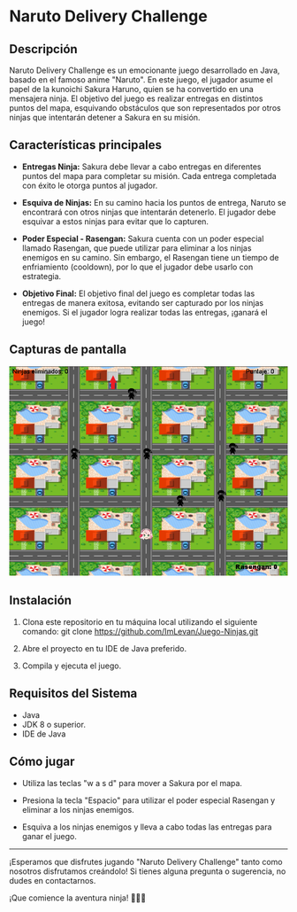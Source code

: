 # Naruto Delivery Challenge

## Descripción

Naruto Delivery Challenge es un emocionante juego desarrollado en Java, basado en el famoso anime "Naruto". En este juego, el jugador asume el papel de la kunoichi  Sakura Haruno, quien se ha convertido en una mensajera ninja. El objetivo del juego es realizar entregas en distintos puntos del mapa, esquivando obstáculos que son representados por otros ninjas que intentarán detener a Sakura en su misión.

## Características principales

- **Entregas Ninja:** Sakura debe llevar a cabo entregas en diferentes puntos del mapa para completar su misión. Cada entrega completada con éxito le otorga puntos al jugador.

- **Esquiva de Ninjas:** En su camino hacia los puntos de entrega, Naruto se encontrará con otros ninjas que intentarán detenerlo. El jugador debe esquivar a estos ninjas para evitar que lo capturen.

- **Poder Especial - Rasengan:** Sakura cuenta con un poder especial llamado Rasengan, que puede utilizar para eliminar a los ninjas enemigos en su camino. Sin embargo, el Rasengan tiene un tiempo de enfriamiento (cooldown), por lo que el jugador debe usarlo con estrategia.

- **Objetivo Final:** El objetivo final del juego es completar todas las entregas de manera exitosa, evitando ser capturado por los ninjas enemigos. Si el jugador logra realizar todas las entregas, ¡ganará el juego!

## Capturas de pantalla

![Screenshot 1](src/JuegoNinjas.png)

## Instalación

1. Clona este repositorio en tu máquina local utilizando el siguiente comando: git clone https://github.com/ImLevan/Juego-Ninjas.git

2. Abre el proyecto en tu IDE de Java preferido.

3. Compila y ejecuta el juego.

## Requisitos del Sistema

- Java
- JDK 8 o superior.
- IDE de Java

## Cómo jugar

- Utiliza las teclas "w a s d" para mover a Sakura por el mapa.

- Presiona la tecla "Espacio" para utilizar el poder especial Rasengan y eliminar a los ninjas enemigos.

- Esquiva a los ninjas enemigos y lleva a cabo todas las entregas para ganar el juego.

---

¡Esperamos que disfrutes jugando "Naruto Delivery Challenge" tanto como nosotros disfrutamos creándolo! Si tienes alguna pregunta o sugerencia, no dudes en contactarnos.

¡Que comience la aventura ninja! 🍥🍜🔥

